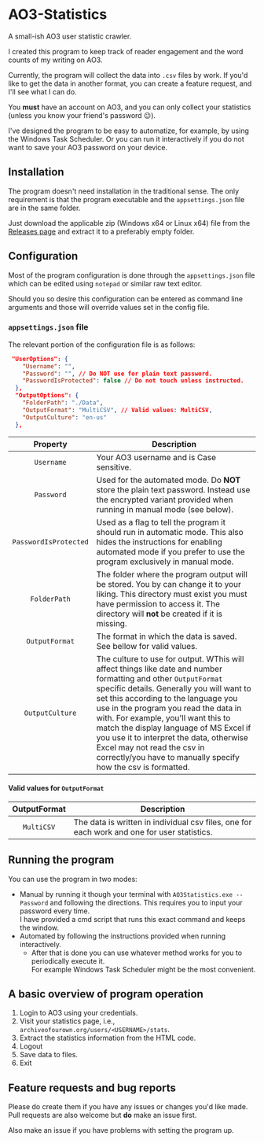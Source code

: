# AO3-Statistics

A small-ish AO3 user statistic crawler.

I created this program to keep track of reader engagement and the word counts of my writing on AO3.

Currently, the program will collect the data into `.csv` files by work. If you'd like to get the data in another format, you can create a feature request, and I'll see what I can do.

You **must** have an account on AO3, and you can only collect your statistics (unless you know your friend's password :wink:).

I've designed the program to be easy to automatize, for example, by using the Windows Task Scheduler. Or you can run it interactively if you do not want to save your AO3 password on your device.

## Installation

The program doesn't need installation in the traditional sense. The only requirement is that the program executable and the `appsettings.json` file are in the same folder.

Just download the applicable zip (Windows x64 or Linux x64) file from the [Releases page](https://github.com/SpaceBeeGaming/AO3-Statistics/releases/latest) and extract it to a preferably empty folder.

## Configuration

Most of the program configuration is done through the `appsettings.json` file which can be edited using `notepad` or similar raw text editor.

Should you so desire this configuration can be entered as command line arguments and those will override values set in the config file.

### `appsettings.json` file

The relevant portion of the configuration file is as follows:

```json
 "UserOptions": {
    "Username": "",
    "Password": "", // Do NOT use for plain text password. 
    "PasswordIsProtected": false // Do not touch unless instructed.
  },
  "OutputOptions": {
    "FolderPath": "./Data",
    "OutputFormat": "MultiCSV", // Valid values: MultiCSV,
    "OutputCulture": "en-us"
  },
```

Property | Description
:---: | ---
`Username` | Your AO3 username and is Case sensitive.
`Password` | Used for the automated mode. Do **NOT** store the plain text password. Instead use the encrypted variant provided when running in manual mode (see below).
`PasswordIsProtected` | Used as a flag to tell the program it should run in automatic mode. This also hides the instructions for enabling automated mode if you prefer to use the program exclusively in manual mode.
`FolderPath` | The folder where the program output will be stored. You by can change it to your liking. This directory must exist you must have permission to access it. The directory will **not** be created if it is missing.
`OutputFormat` | The format in which the data is saved. See bellow for valid values.
`OutputCulture`| The culture to use for output. WThis will affect things like date and number formatting and other `OutputFormat` specific details. Generally you will want to set this according to the language you use in the program you read the data in with. For example, you'll want this to match the display language of MS Excel if you use it to interpret the data, otherwise Excel may not read the csv in correctly/you have to manually specify how the csv is formatted.

#### Valid values for `OutputFormat`

OutputFormat | Description
:---: | ---
`MultiCSV` | The data is written in individual csv files, one for each work and one for user statistics.

## Running the program

You can use the program in two modes:

- Manual by running it though your terminal with `AO3Statistics.exe --Password` and following the directions. This requires you to input your password every time.  
  I have provided a cmd script that runs this exact command and keeps the window.
- Automated by following the instructions provided when running interactively.
  - After that is done you can use whatever method works for you to periodically execute it.  
    For example Windows Task Scheduler might be the most convenient.

## A basic overview of program operation

1. Login to AO3 using your credentials.
2. Visit your statistics page, i.e., `archiveofourown.org/users/<USERNAME>/stats`.
3. Extract the statistics information from the HTML code.
4. Logout
5. Save data to files.
6. Exit

## Feature requests and bug reports

Please do create them if you have any issues or changes you'd like made. Pull requests are also welcome but **do** make an issue first.

Also make an issue if you have problems with setting the program up.
